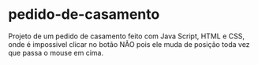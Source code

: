 # pedido-de-casamento
Projeto de um pedido de casamento feito com Java Script, HTML e CSS, onde é impossivel clicar no botão NÃO pois ele muda de posição toda vez que passa o mouse em cima.
